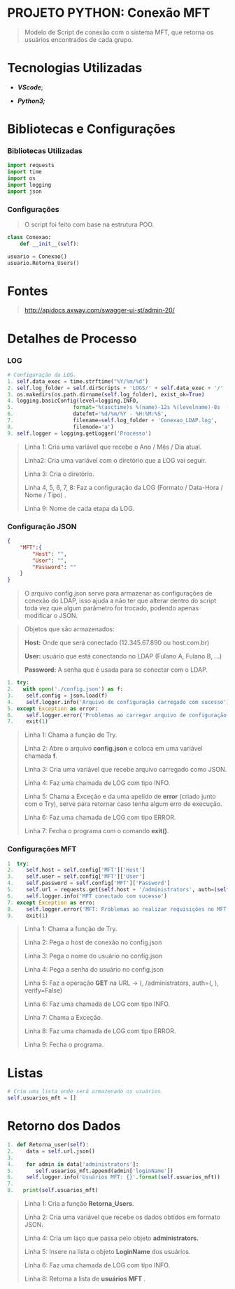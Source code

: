 # PROJETO PYTHON: Conexão MFT

> Modelo de Script de conexão com o sistema MFT, que retorna os usuários encontrados de cada grupo.

# Tecnologias Utilizadas

* **_VScode_**;

* **_Python3;_** 

  

# Bibliotecas e Configurações

### Bibliotecas Utilizadas

```python
import requests
import time
import os
import logging
import json
```

### Configurações

> O script foi feito com base na estrutura POO.

```python
class Conexao:
    def __init__(self):

usuario = Conexao()
usuario.Retorna_Users()
```

# Fontes

> http://apidocs.axway.com/swagger-ui-st/admin-20/

# Detalhes de Processo

### LOG

```python
# Configuração da LOG.
1. self.data_exec = time.strftime("%Y/%m/%d")
2. self.log_folder = self.dirScripts + 'LOGS/' + self.data_exec + '/'
3. os.makedirs(os.path.dirname(self.log_folder), exist_ok=True)
4. logging.basicConfig(level=logging.INFO,
5.                   format='%(asctime)s %(name)-12s %(levelname)-8s  (message)s',
6.                   datefmt='%d/%m/%Y - %H:%M:%S',
7.                   filename=self.log_folder + 'Conexao_LDAP.log',
8.                   filemode='a')
9. self.logger = logging.getLogger('Processo')
```

> Linha 1: Cria uma variável que recebe o Ano / Mês / Dia atual.
>
> Linha2:   Cria uma variável com o diretório que a LOG vai seguir.
>
> Linha 3: Cria o diretório.
>
> Linha 4, 5, 6, 7, 8: Faz a configuração da LOG (Formato / Data-Hora / Nome / Tipo) .
>
> Linha 9:  Nome de cada etapa da LOG.

### Configuração JSON

```json
{
    "MFT":{
        "Host": "",
        "User": "",
        "Password": ""
    }
}
```

> O arquivo config.json serve para armazenar as configurações de conexão do LDAP, isso ajuda a não ter que alterar dentro do script toda vez que algum parâmetro for trocado, podendo apenas modificar o JSON.

> Objetos que são armazenados:
>
> __Host:__ Onde que será conectado (12.345.67.890 ou host.com.br)
>
> __User:__ usuário que está conectando no LDAP (Fulano A, Fulano B, ...)
>
> __Password:__ A senha que é usada para se conectar com o LDAP.
>

``` python
1. try:
2.   with open('./config.json') as f:
3.    self.config = json.load(f)
4.    self.logger.info('Arquivo de configuração carregado com sucesso')
5. except Exception as error:
6.    self.logger.error('Problemas ao carregar arquivo de configuração - ERROR: {}'.format(str(error)))
7.    exit(1)
```

> Linha 1: Chama a função de Try.
>
> Linha 2:  Abre o arquivo __config.json__ e coloca em uma variável chamada __f__.
>
> Linha 3:  Cria uma variável  que recebe arquivo carregado como JSON.
>
> Linha 4: Faz uma chamada de LOG com tipo INFO.
>
> Linha 5:  Chama a Exceção e da uma apelido de __error__ (criado junto com o Try), serve para retornar caso tenha algum erro de execução.
>
> Linha 6: Faz uma chamada de LOG com tipo ERROR.
>
> Linha 7: Fecha o programa com o comando __exit()__.



### Configurações MFT

```python
1  try:
2.    self.host = self.config['MFT']['Host']
3.    self.user = self.config['MFT']['User']
4.    self.password = self.config['MFT']['Password']
5.    self.url = requests.get(self.host + '/administrators', auth=(self.user, self.password), verify=False)
6.    self.logger.info('MFT conectado com sucesso')
7. except Exception as erro:
8.    self.logger.error('MFT: Problemas ao realizar requisições no MFT - ERROR: {}'.format(erro))
9.    exit(1)
```

> Linha 1:  Chama a função de Try.
>
> Linha 2: Pega o host de conexão no config.json
>
> Linha 3: Pega o nome do usuário no config.json
>
> Linha 4: Pega a senha do usuário no config.json
>
> Linha 5: Faz a operação __GET__ na URL -> (<host>, /administrators, auth=(<user>, <password>), verify=False)
>
> Linha 6: Faz uma chamada de LOG com tipo INFO.
>
> Linha 7: Chama a Exceção.
>
> Linha 8: Faz uma chamada de LOG com tipo ERROR.
>
> Linha 9: Fecha  o programa.

# Listas

```python
# Cria uma lista onde será armazenado os usuários.
self.usuarios_mft = []
```

# Retorno dos Dados

```python
1. def Retorna_user(self):
2.    data = self.url.json()
3.	  
4.    for admin in data['administrators']:
5.       self.usuarios_mft.append(admin['loginName'])
6.    self.logger.info('Usuários MFT: {}'.format(self.usuarios_mft))
7.
8.   print(self.usuarios_mft)
```

> Linha 1: Cria a função __Retorna_Users__.
>
> Linha 2: Cria uma variável que recebe os dados obtidos em formato JSON.
>
> Linha 4: Cria um laço que passa pelo objeto __administrators.__
>
> Linha 5: Insere na lista o objeto __LoginName__ dos usuários.
>
> Linha 6: Faz uma chamada de LOG com tipo INFO.
>
> Linha 8: Retorna a lista de __usuários MFT__ .
